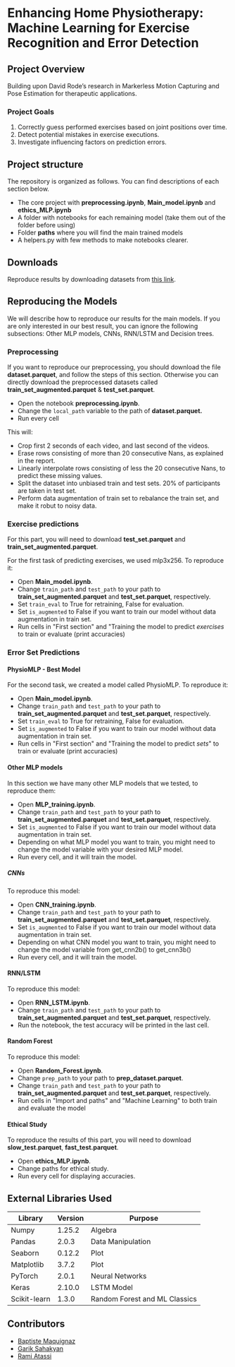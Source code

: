 # Enhancing Home Physiotherapy: Machine Learning for Exercise Recognition and Error Detection

## Project Overview

Building upon David Rode’s research in Markerless Motion Capturing and Pose Estimation for therapeutic applications.

### Project Goals

1. Correctly guess performed exercises based on joint positions over time.
2. Detect potential mistakes in exercise executions.
3. Investigate influencing factors on prediction errors.

## Project structure

The repository is organized as follows. You can find descriptions of each section below.
* The core project with **preprocessing.ipynb**,  **Main_model.ipynb** and **ethics_MLP.ipynb**
* A folder with notebooks for each remaining model (take them out of the folder before using)
* Folder **paths** where you will find the main trained models
* A helpers.py with few methods to make notebooks clearer.




## Downloads

Reproduce results by downloading datasets from [this link](https://mega.nz/folder/x58iACqb#EciOgNhfLUL30SUhvxe6gw).

## Reproducing the Models

We will describe how to reproduce our results for the main models. If you are only interested in our best result, you can ignore the following subsections: Other MLP models, CNNs, RNN/LSTM and Decision trees.

### Preprocessing

If you want to reproduce our preprocessing, you should download the file **dataset.parquet**, and follow the steps of this section. Otherwise you can directly download the preprocessed datasets called **train_set_augmented.parquet** & **test_set.parquet**.

- Open the notebook **preprocessing.ipynb**.
- Change the `local_path` variable to the path of **dataset.parquet.**
- Run every cell

This will:
* Crop first 2 seconds of each video, and last second of the videos.
* Erase rows consisting of more than 20 consecutive Nans, as explained in the report.
* Linearly interpolate rows consisting of less the 20 consecutive Nans, to predict these missing values.
* Split the dataset into unbiased train and test sets. 20% of participants are taken in test set.
* Perform data augmentation of train set to rebalance the train set, and make it robut to noisy data.

### Exercise predictions
For this part, you will need to download **test_set.parquet** and **train_set_augmented.parquet**.

For the first task of predicting exercises, we used mlp3x256. To reproduce it:
- Open **Main_model.ipynb**.
- Change `train_path` and `test_path` to your path to **train_set_augmented.parquet** and **test_set.parquet**, respectively.
- Set `train_eval` to True for retraining, False for evaluation.
- Set `is_augmented` to False if you want to train our model without data augmentation in train set.
- Run cells in "First section" and "Training the model to predict _*exercises*_ to train or evaluate (print accuracies)

### Error Set Predictions

#### PhysioMLP - Best Model

For the second task, we created a model called PhysioMLP. To reproduce it:
- Open **Main_model.ipynb**.
- Change `train_path` and `test_path` to your path to **train_set_augmented.parquet** and **test_set.parquet**, respectively.
- Set `train_eval` to True for retraining, False for evaluation.
- Set `is_augmented` to False if you want to train our model without data augmentation in train set.
- Run cells in "First section" and "Training the model to predict _*sets*_" to train or evaluate (print accuracies)


#### Other MLP models

In this section we have many other MLP models that we tested, to reproduce them:
- Open **MLP_training.ipynb**.
- Change `train_path` and `test_path` to your path to **train_set_augmented.parquet** and **test_set.parquet**, respectively.
- Set `is_augmented` to False if you want to train our model without data augmentation in train set.
- Depending on what MLP model you want to train, you might need to change the model variable with your desired MLP model.
- Run every cell, and it will train the model.

##### CNNs

To reproduce this model:
- Open **CNN_training.ipynb**.
- Change `train_path` and `test_path` to your path to **train_set_augmented.parquet** and **test_set.parquet**, respectively.
- Set `is_augmented` to False if you want to train our model without data augmentation in train set.
- Depending on what CNN model you want to train, you might need to change the model variable from get_cnn2b() to get_cnn3b()
- Run every cell, and it will train the model.

#### RNN/LSTM

To reproduce this model:
- Open **RNN_LSTM.ipynb**.
- Change `train_path` and `test_path` to your path to **train_set_augmented.parquet** and **test_set.parquet**, respectively.
- Run the notebook, the test accuracy will be printed in the last cell.

#### Random Forest

To reproduce this model:
- Open **Random_Forest.ipynb**.
- Change `prep_path` to your path to **prep_dataset.parquet**.
- Change `train_path` and `test_path` to your path to **train_set_augmented.parquet** and **test_set.parquet**, respectively.
- Run cells in "Import and paths" and "Machine Learning" to both train and evaluate the model

#### Ethical Study

To reproduce the results of this part, you will need to download **slow_test.parquet**, **fast_test.parquet**.

- Open **ethics_MLP.ipynb**.
- Change paths for ethical study.
- Run every cell for displaying accuracies.

## External Libraries Used

| Library       | Version | Purpose                    |
|---------------|---------|----------------------------|
| Numpy         | 1.25.2  | Algebra                    |
| Pandas        | 2.0.3   | Data Manipulation          |
| Seaborn       | 0.12.2  | Plot                       |
| Matplotlib    | 3.7.2   | Plot                       |
| PyTorch       | 2.0.1   | Neural Networks            |
| Keras         | 2.10.0  | LSTM Model                 |
| Scikit-learn  | 1.3.0   | Random Forest and ML Classics|


## Contributors

- [Baptiste Maquignaz](https://github.com/Baptiste-ic)
- [Garik Sahakyan](https://github.com/garikSahakayan)
- [Rami Atassi](https://github.com/RamiATASSI)
